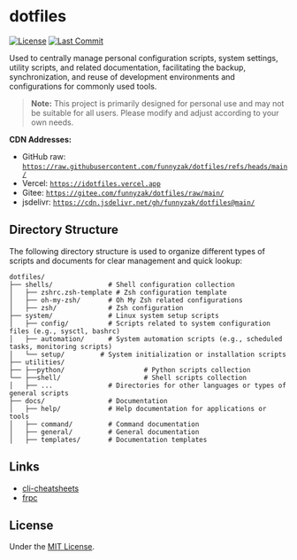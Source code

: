 # dotfiles

[![License](https://img.shields.io/badge/License-MIT-blue.svg)](LICENSE)
[![Last Commit](https://img.shields.io/github/last-commit/funnyzak/dotfiles)](https://github.com/funnyzak/dotfiles/commits/main)

Used to centrally manage personal configuration scripts, system settings, utility scripts, and related documentation, facilitating the backup, synchronization, and reuse of development environments and configurations for commonly used tools.

> **Note:** This project is primarily designed for personal use and may not be suitable for all users. Please modify and adjust according to your own needs.

**CDN Addresses:**

* GitHub raw: [`https://raw.githubusercontent.com/funnyzak/dotfiles/refs/heads/main/`](https://raw.githubusercontent.com/funnyzak/dotfiles/refs/heads/main/)
* Vercel: [`https://idotfiles.vercel.app`](https://idotfiles.vercel.app)
* Gitee: [`https://gitee.com/funnyzak/dotfiles/raw/main/`](https://gitee.com/funnyzak/dotfiles/raw/main/)
* jsdelivr: [`https://cdn.jsdelivr.net/gh/funnyzak/dotfiles@main/`](https://cdn.jsdelivr.net/gh/funnyzak/dotfiles@main/)

## Directory Structure

The following directory structure is used to organize different types of scripts and documents for clear management and quick lookup:

```
dotfiles/
├── shells/              # Shell configuration collection
│   ├── zshrc.zsh-template # Zsh configuration template
│   ├── oh-my-zsh/       # Oh My Zsh related configurations
│   ├── zsh/             # Zsh configuration
├── system/              # Linux system setup scripts
│   ├── config/          # Scripts related to system configuration files (e.g., sysctl, bashrc)
│   ├── automation/      # System automation scripts (e.g., scheduled tasks, monitoring scripts)
│   └── setup/         # System initialization or installation scripts
├── utilities/
├── ├──python/                    # Python scripts collection
└── ├──shell/                     # Shell scripts collection
│   ├── ...              # Directories for other languages or types of general scripts
├── docs/                # Documentation
│   ├── help/            # Help documentation for applications or tools
│   ├── command/         # Command documentation
│   ├── general/         # General documentation
│   ├── templates/       # Documentation templates
```

## Links

* [cli-cheatsheets](https://github.com/funnyzak/cli-cheatsheets)
* [frpc](https://github.com/funnyzak/frpc)

## License

Under the [MIT License](LICENSE).
